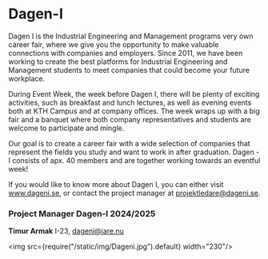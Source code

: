 # Dagen-I
Dagen I is the Industrial Engineering and Management programs very own career fair, where we give you the opportunity to make valuable connections with companies and employers. Since 2011, we have been working to create the best platforms for Industrial Engineering and Management students to meet companies that could become your future workplace.

During Event Week, the week before Dagen I, there will be plenty of exciting activities, such as breakfast and lunch lectures, as well as evening events both at KTH Campus and at company offices. The week wraps up with a big fair and a banquet where both company representatives and students are welcome to participate and mingle.

Our goal is to create a career fair with a wide selection of companies that represent the fields you study and want to work in after graduation. Dagen - I consists of apx. 40 members and are together working towards an eventful week!

If you would like to know more about Dagen I, you can either visit www.dageni.se, or contact the project manager at projektledare@dageni.se.

### Project Manager Dagen-I 2024/2025
__Timur Armak__ I-23, dageni@iare.nu

<img src={require("/static/img/Dageni.jpg").default} width="230"/>

